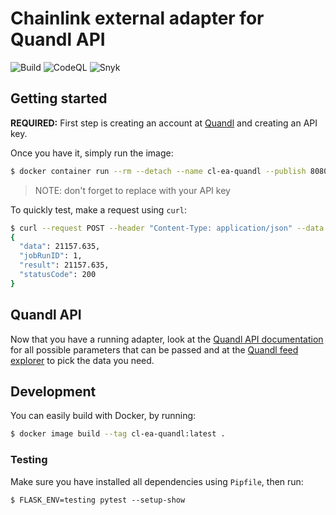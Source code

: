 # Chainlink external adapter for Quandl API

![Build](https://github.com/willianpaixao/cl-ea-quandl/workflows/Build%20and%20push%20Docker%20image/badge.svg?branch=master)
![CodeQL](https://github.com/willianpaixao/cl-ea-quandl/workflows/CodeQL/badge.svg?branch=master)
![Snyk](https://github.com/willianpaixao/cl-ea-quandl/workflows/Snyk%20vulnerability%20scan/badge.svg?branch=master)

## Getting started
**REQUIRED:** First step is creating an account at [Quandl](https://www.quandl.com/sign-up) and creating an API key.

Once you have it, simply run the image:
``` bash
$ docker container run --rm --detach --name cl-ea-quandl --publish 8080:8080 --env QUANDL_API_KEY=[INSERT HERE YOUR KEY] willianpaixao/cl-ea-quandl:latest
```
> NOTE: don't forget to replace with your API key

To quickly test, make a request using `curl`:
``` bash
$ curl --request POST --header "Content-Type: application/json" --data '{"id": 1, "data": {"dataset": "FRED/GDP"}}' localhost:8080
{
  "data": 21157.635, 
  "jobRunID": 1, 
  "result": 21157.635, 
  "statusCode": 200
}
```

## Quandl API
Now that you have a running adapter, look at the [Quandl API documentation](https://docs.quandl.com) for all possible parameters that can be passed
and at the [Quandl feed explorer](https://www.quandl.com/search) to pick the data you need.

## Development
You can easily build with Docker, by running:
``` bash
$ docker image build --tag cl-ea-quandl:latest .
```
### Testing
Make sure you have installed all dependencies using `Pipfile`, then run:
```
$ FLASK_ENV=testing pytest --setup-show
```